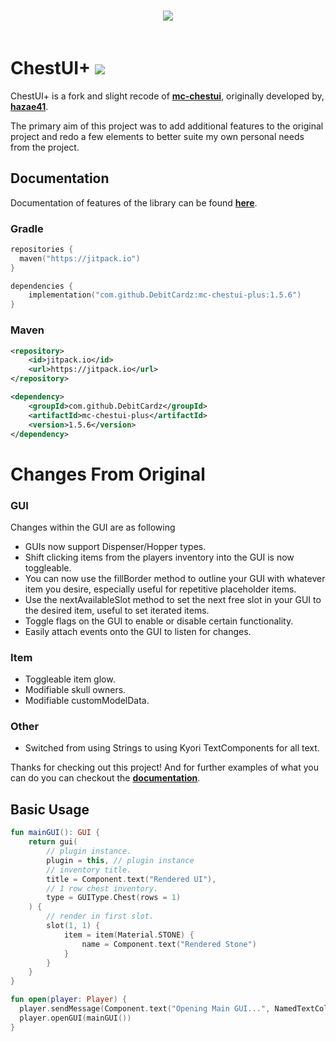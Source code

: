 <h3 align=center>
  <img src="https://i.imgur.com/3Sk1buV.png"/><br><br>
</h3>

# ChestUI+ [![](https://jitpack.io/v/DebitCardz/mc-chestui-plus.svg)](https://jitpack.io/#DebitCardz/mc-chestui-plus)

ChestUI+ is a fork and slight recode of [**mc-chestui**](https://github.com/hazae41/mc-chestui), originally developed
by, [**hazae41**](https://github.com/hazae41/).

The primary aim of this project was to add additional features to the original project and redo a few elements to better
suite my own personal needs from the project.

## Documentation
Documentation of features of the library can be found [**here**](https://github.com/DebitCardz/mc-chestui-plus/wiki).

### Gradle

```kts
repositories {
  maven("https://jitpack.io")
}

dependencies {
    implementation("com.github.DebitCardz:mc-chestui-plus:1.5.6")
}
```
### Maven
```xml
<repository>
    <id>jitpack.io</id>
    <url>https://jitpack.io</url>
</repository>

<dependency>
    <groupId>com.github.DebitCardz</groupId>
    <artifactId>mc-chestui-plus</artifactId>
    <version>1.5.6</version>
</dependency>

```

# Changes From Original

### GUI

Changes within the GUI are as following

* GUIs now support Dispenser/Hopper types.
* Shift clicking items from the players inventory into the GUI is now toggleable.
* You can now use the fillBorder method to outline your GUI with whatever item you desire, especially useful for
  repetitive placeholder items.
* Use the nextAvailableSlot method to set the next free slot in your GUI to the desired item, useful to set iterated
  items.
* Toggle flags on the GUI to enable or disable certain functionality.
* Easily attach events onto the GUI to listen for changes.

### Item

* Toggleable item glow.
* Modifiable skull owners.
* Modifiable customModelData.

### Other

* Switched from using Strings to using Kyori TextComponents for all text.

Thanks for checking out this project! And for further examples of what you can do you can checkout the [**documentation**](https://github.com/DebitCardz/mc-chestui-plus/wiki).

## Basic Usage

```kotlin
fun mainGUI(): GUI {
    return gui(
        // plugin instance.
        plugin = this, // plugin instance
        // inventory title.
        title = Component.text("Rendered UI"),
        // 1 row chest inventory.
        type = GUIType.Chest(rows = 1)
    ) {
        // render in first slot.
        slot(1, 1) { 
            item = item(Material.STONE) { 
                name = Component.text("Rendered Stone")
            }
        }
    }
}

fun open(player: Player) {
  player.sendMessage(Component.text("Opening Main GUI...", NamedTextColor.GRAY))
  player.openGUI(mainGUI())
}
```
